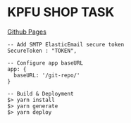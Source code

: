 # KPFU SHOP TASK

[Github Pages](https://admiralxy.github.io/kpfu-shop-task/)

```shell
-- Add SMTP ElasticEmail secure token
SecureToken : "TOKEN",

-- Configure app baseURL
app: {
  baseURL: '/git-repo/'
}

-- Build & Deployment
$> yarn install
$> yarn generate
$> yarn deploy
```
